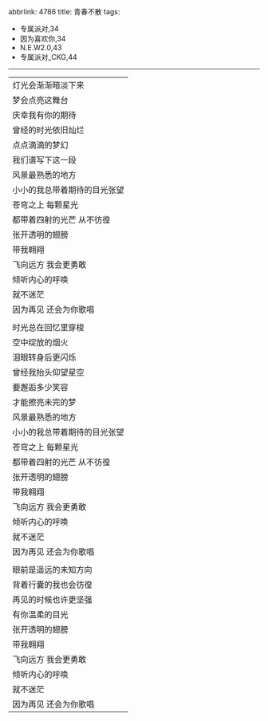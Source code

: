 abbrlink: 4786
title: 青春不散
tags:
  - 专属派对,34
  - 因为喜欢你,34
  - N.E.W2.0,43
  - 专属派对_CKG,44
---
|      |
|--|
|灯光会渐渐暗淡下来|
|梦会点亮这舞台|
|庆幸我有你的期待|
|曾经的时光依旧灿烂|
|点点滴滴的梦幻|
|我们谱写下这一段|
|风景最熟悉的地方|
|小小的我总带着期待的目光张望|
|苍穹之上 每颗星光|
|都带着四射的光芒 从不彷徨|
|张开透明的翅膀|
|带我翱翔|
|飞向远方 我会更勇敢|
|倾听内心的呼唤|
|就不迷茫|
|因为再见 还会为你歌唱|
|      |
|时光总在回忆里穿梭|
|空中绽放的烟火|
|泪眼转身后更闪烁|
|曾经我抬头仰望星空|
|要邂逅多少笑容|
|才能擦亮未完的梦|
|风景最熟悉的地方|
|小小的我总带着期待的目光张望|
|苍穹之上 每颗星光|
|都带着四射的光芒 从不彷徨|
|张开透明的翅膀|
|带我翱翔|
|飞向远方 我会更勇敢|
|倾听内心的呼唤|
|就不迷茫|
|因为再见 还会为你歌唱|
|      |
|眼前是遥远的未知方向|
|背着行囊的我也会彷徨|
|再见的时候也许更坚强|
|有你温柔的目光|
|张开透明的翅膀|
|带我翱翔|
|飞向远方 我会更勇敢|
|倾听内心的呼唤|
|就不迷茫|
|因为再见 还会为你歌唱|
